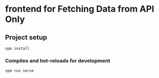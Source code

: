 # frontend for Fetching Data from API Only

## Project setup
```
npm install
```

### Compiles and hot-reloads for development
```
npm run serve
```
